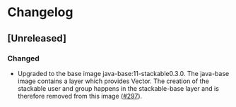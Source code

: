 # Changelog

## [Unreleased]

### Changed

- Upgraded to the base image java-base:11-stackable0.3.0. The java-base image
  contains a layer which provides Vector. The creation of the stackable user
  and group happens in the stackable-base layer and is therefore removed from
  this image ([#297]).

[#297]: https://github.com/stackabletech/docker-images/pull/297
